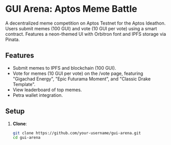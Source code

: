 # GUI Arena: Aptos Meme Battle
A decentralized meme competition on Aptos Testnet for the Aptos Ideathon. Users submit memes (100 GUI) and vote (10 GUI per vote) using a smart contract. Features a neon-themed UI with Orbitron font and IPFS storage via Pinata.

## Features
- Submit memes to IPFS and blockchain (100 GUI).
- Vote for memes (10 GUI per vote) on the /vote page, featuring "Gigachad Energy", "Epic Futurama Moment", and "Classic Drake Template".
- View leaderboard of top memes.
- Petra wallet integration.

## Setup
1. **Clone**:
   ```bash
   git clone https://github.com/your-username/gui-arena.git
   cd gui-arena